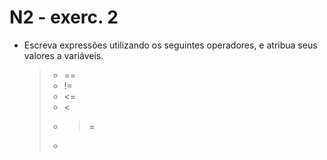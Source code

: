 # N2 - exerc. 2

- Escreva expressões utilizando os seguintes operadores, e atribua seus valores a variáveis.
    > - ==
    > - !=
    > - <=
    > - <
    > - >=
    > - >
